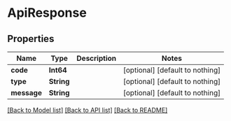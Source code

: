 # ApiResponse

## Properties
Name | Type | Description | Notes
------------ | ------------- | ------------- | -------------
**code** | **Int64** |  | [optional] [default to nothing]
**type** | **String** |  | [optional] [default to nothing]
**message** | **String** |  | [optional] [default to nothing]

[[Back to Model list]](../README.md#documentation-for-models) [[Back to API list]](../README.md#documentation-for-api-endpoints) [[Back to README]](../README.md)



